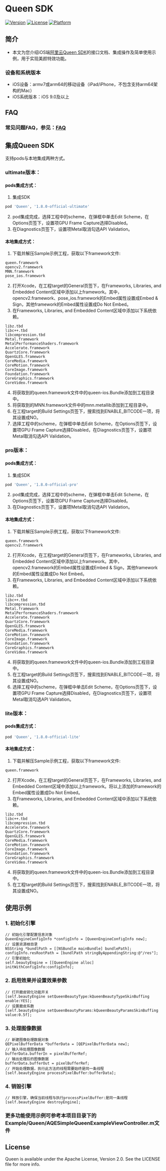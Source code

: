# Queen SDK

[![Version](https://img.shields.io/cocoapods/v/Queen.svg?style=flat)](https://cocoapods.org/pods/Queen)
[![License](https://img.shields.io/cocoapods/l/Queen.svg?style=flat)](https://cocoapods.org/pods/Queen)
[![Platform](https://img.shields.io/cocoapods/p/Queen.svg?style=flat)](https://cocoapods.org/pods/Queen)

## 简介
- 本文为您介绍iOS端[阿里云Queen SDK](https://help.aliyun.com/document_detail/211047.html?spm=a2c4g.11186623.6.735.6a1b192eB31nYi)的接口文档、集成操作及简单使用示例，用于实现美颜特效功能。

### 设备和系统版本

- iOS设备：armv7或arm64的移动设备（iPad/iPhone，不包含支持arm64架构的Mac）
- iOS系统版本：iOS 9.0及以上

## FAQ
### 常见问题FAQ，参见：[FAQ](https://github.com/aliyunvideo/Queen_SDK_Android/blob/main/FAQ.md "Queen使用FAQ")

## 集成Queen SDK

支持pods与本地集成两种方式。

### ultimate版本：
#### pods集成方式：
1. 集成SDK
```ruby
pod 'Queen', '1.8.0-official-ultimate'
```
2. pod集成完成，选择工程中的scheme，在弹框中单击Edit Scheme，在Options页签下，设置项GPU Frame Capture选择Disabled。
3. 在Diagnostics页签下，设置项Metal取消勾选API Validation。
#### 本地集成方式：

1. 下载并解压Sample示例工程，获取以下framework文件:
```
queen.framework
opencv2.framework
MNN.framework
pose_ios.framework
```
2. 打开Xcode，在工程target的General页签下，在Frameworks, Libraries, and Embedded Content区域中添加以上framework。其中，opencv2.framework、pose_ios.framework的Embed属性设置成Embed & Sign，其他framework的Embed属性设置成Do Not Embed。
3. 在Frameworks, Libraries, and Embedded Content区域中添加以下系统依赖。
```
libz.tbd
libc++.tbd
libcompression.tbd
Metal.framework
MetalPerformanceShaders.framework
Accelerate.framework
QuartzCore.framework
OpenGLES.framework
CoreMedia.framework
CoreMotion.framework
CoreImage.framework
Foundation.framework
CoreGraphics.framework
CoreVideo.framework
```
4. 将获取到的queen.framework文件中的queen-ios.Bundle添加到工程目录中。
5. 将获取到的MNN.framework文件中的mnn.metallib添加到工程目录中。
6. 在工程target的Build Settings页签下，搜索找到ENABLE_BITCODE一项，将其设置成NO。
7. 选择工程中的scheme，在弹框中单击Edit Scheme，在Options页签下，设置项GPU Frame Capture选择Disabled，在Diagnostics页签下，设置项Metal取消勾选API Validation。

### pro版本：
#### pods集成方式：
1. 集成SDK
```ruby
pod 'Queen', '1.8.0-official-pro'
```
2. pod集成完成，选择工程中的scheme，在弹框中单击Edit Scheme，在Options页签下，设置项GPU Frame Capture选择Disabled。
3. 在Diagnostics页签下，设置项Metal取消勾选API Validation。
#### 本地集成方式：

1. 下载并解压Sample示例工程，获取以下framework文件:
```
queen.framework
opencv2.framework
```
2. 打开Xcode，在工程target的General页签下，在Frameworks, Libraries, and Embedded Content区域中添加以上framework。其中，opencv2.framework的Embed属性设置成Embed & Sign，其他framework的Embed属性设置成Do Not Embed。
3. 在Frameworks, Libraries, and Embedded Content区域中添加以下系统依赖。
```
libz.tbd
libc++.tbd
libcompression.tbd
Metal.framework
MetalPerformanceShaders.framework
Accelerate.framework
QuartzCore.framework
OpenGLES.framework
CoreMedia.framework
CoreMotion.framework
CoreImage.framework
Foundation.framework
CoreGraphics.framework
CoreVideo.framework
```
4. 将获取到的queen.framework文件中的queen-ios.Bundle添加到工程目录中。
5. 在工程target的Build Settings页签下，搜索找到ENABLE_BITCODE一项，将其设置成NO。
6. 选择工程中的scheme，在弹框中单击Edit Scheme，在Options页签下，设置项GPU Frame Capture选择Disabled，在Diagnostics页签下，设置项Metal取消勾选API Validation。

### lite版本：
#### pods集成方式：
```ruby
pod 'Queen', '1.8.0-official-lite'
```
#### 本地集成方式：

1. 下载并解压Sample示例工程，获取以下framework文件:
```
queen.framework
```
2. 打开Xcode，在工程target的General页签下，在Frameworks, Libraries, and Embedded Content区域中添加以上framework。将以上添加的framework的Embed属性设置成Do Not Embed。
3. 在Frameworks, Libraries, and Embedded Content区域中添加以下系统依赖。
```
libz.tbd
libc++.tbd
libcompression.tbd
Accelerate.framework
QuartzCore.framework
OpenGLES.framework
CoreMedia.framework
CoreMotion.framework
CoreImage.framework
Foundation.framework
CoreGraphics.framework
CoreVideo.framework
```
4. 将获取到的queen.framework文件中的queen-ios.Bundle添加到工程目录中。
5. 在工程target的Build Settings页签下，搜索找到ENABLE_BITCODE一项，将其设置成NO。

## 使用示例
### 1. 初始化引擎
```
// 初始化引擎配置信息对象
QueenEngineConfigInfo *configInfo = [QueenEngineConfigInfo new];
// 设置资源根目录
NSString *bundlPath = [[NSBundle mainBundle] bundlePath];
configInfo.resRootPath = [bundlPath stringByAppendingString:@"/res"];
// 引擎初始化
self.beautyEngine = [[QueenEngine alloc] initWithConfigInfo:configInfo];
```
### 2. 启用效果并设置效果参数
```
// 打开磨皮锐化功能开关
[self.beautyEngine setQueenBeautyType:kQueenBeautyTypeSkinBuffing enable:YES];
// 设置磨皮系数
[self.beautyEngine setQueenBeautyParams:kQueenBeautyParamsSkinBuffing value:0.5f];
```
### 3. 处理图像数据
```
// 新建图像处理数据对象
QEPixelBufferData *bufferData = [QEPixelBufferData new];
// 输入待处理图像数据
bufferData.bufferIn = pixelBufferRef;
// 输出处理后的图像数据
bufferData.bufferOut = pixelBufferRef;
// 开始处理数据，执行此方法的线程需要始终是同一条线程
[self.beautyEngine processPixelBuffer:bufferData];
```
### 4. 销毁引擎
```
// 释放引擎，确保当前线程与执行processPixelBuffer:是同一条线程
[self.beautyEngine destroyEngine];
```
### 更多功能使用示例可参考本项目目录下的Example/Queen/AQESimpleQueenExampleViewController.m文件

## License

Queen is available under the Apache License, Version 2.0. See the LICENSE file for more info.
